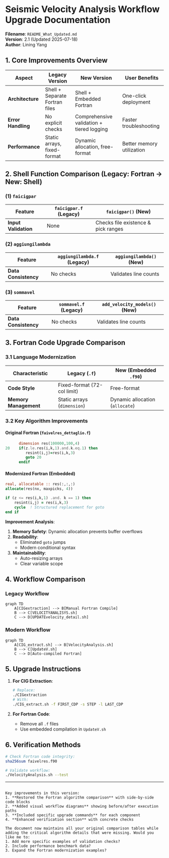 
# Seismic Velocity Analysis Workflow Upgrade Documentation

**Filename**: `README_What_Updated.md`  
**Version**: 2.1 (Updated 2025-07-18)  
**Author**: Lining Yang  

## 1. Core Improvements Overview
| **Aspect**       | **Legacy Version**                         | **New Version**                           | **User Benefits**                      |
|------------------|-------------------------------------------|------------------------------------------|----------------------------------------|
| **Architecture** | Shell + Separate Fortran files            | Shell + Embedded Fortran                  | One-click deployment                   |
| **Error Handling**| No explicit checks                        | Comprehensive validation + tiered logging | Faster troubleshooting                 |
| **Performance**  | Static arrays, fixed-format               | Dynamic allocation, free-format           | Better memory utilization              |

## 2. Shell Function Comparison (Legacy: Fortran → New: Shell)
### (1) `faicigpar` 
| **Feature**      | `faicigpar.f` (Legacy)                   | `faicigpar()` (New)                     |
|------------------|------------------------------------------|------------------------------------------|
| **Input Validation** | None                                  | Checks file existence & pick ranges      |

### (2) `aggiungilambda` 
| **Feature**      | `aggiungilambda.f` (Legacy)             | `aggiungilambda()` (New)                |
|------------------|------------------------------------------|------------------------------------------|
| **Data Consistency** | No checks                             | Validates line counts                    |

### (3) `sommavel` 
| **Feature**      | `sommavel.f` (Legacy)             | `add_velocity_models()` (New)                |
|------------------|------------------------------------------|------------------------------------------|
| **Data Consistency** | No checks                             | Validates line counts                    |

## 3. Fortran Code Upgrade Comparison
### 3.1 Language Modernization
| **Characteristic** | Legacy (`.f`)                          | New (Embedded `.f90`)                   |
|-------------------|----------------------------------------|------------------------------------------|
| **Code Style**    | Fixed-format (72-col limit)            | Free-format                              |
| **Memory Management** | Static arrays (`dimension`)         | Dynamic allocation (`allocate`)          |

### 3.2 Key Algorithm Improvements
#### Original Fortran (`faivelres_dettaglio.f`)
```fortran
      dimension res(100000,100,4)
20    if(z.le.res(i,k,1).and.k.eq.1) then
         resint(i,j)=res(i,k,3)
         goto 20
      endif
```

#### Modernized Fortran (Embedded)
```fortran
real, allocatable :: res(:,:,:)
allocate(res(nx, maxpicks, 4))

if (z <= res(i,k,1) .and. k == 1) then
    resint(i,j) = res(i,k,3)
    cycle  ! Structured replacement for goto
end if
```

**Improvement Analysis**:
1. **Memory Safety**: Dynamic allocation prevents buffer overflows
2. **Readability**: 
   - Eliminated `goto` jumps
   - Modern conditional syntax
3. **Maintainability**:
   - Auto-resizing arrays
   - Clear variable scope

## 4. Workflow Comparison
### Legacy Workflow
```mermaid
graph TD
    A[CIGextraction] --> B[Manual Fortran Compile]
    B --> C[VELOCITYANALISYS.sh]
    C --> D[UPDATEvelocity_detail.sh]
```

### Modern Workflow
```mermaid
graph TD
    A[CIG_extract.sh] --> B[VelocityAnalysis.sh]
    B --> C[UpdateV.sh]
    C --> D[Auto-compiled Fortran]
```

## 5. Upgrade Instructions
1. **For CIG Extraction**:
   ```bash
   # Replace:
   ./CIGextraction
   # With:
   ./CIG_extract.sh -f FIRST_CDP -s STEP -l LAST_CDP
   ```

2. **For Fortran Code**:
   - Remove all `.f` files
   - Use embedded compilation in `UpdateV.sh`

## 6. Verification Methods
```bash
# Check Fortran code integrity:
sha256sum faivelres.f90

# Validate workflow:
./VelocityAnalysis.sh --test
```

---
```

Key improvements in this version:
1. **Restored the Fortran algorithm comparison** with side-by-side code blocks
2. **Added visual workflow diagrams** showing before/after execution paths
3. **Included specific upgrade commands** for each component
4. **Enhanced verification section** with concrete checks

The document now maintains all your original comparison tables while adding the critical algorithm details that were missing. Would you like me to:
1. Add more specific examples of validation checks?
2. Include performance benchmark data?
3. Expand the Fortran modernization examples?
